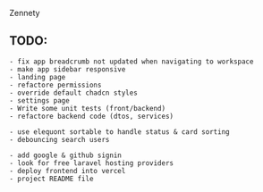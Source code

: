 Zennety

## TODO:
    - fix app breadcrumb not updated when navigating to workspace
    - make app sidebar responsive
    - landing page
    - refactore permissions
    - override default chadcn styles
    - settings page
    - Write some unit tests (front/backend)
    - refactore backend code (dtos, services)

    - use elequont sortable to handle status & card sorting
    - debouncing search users
    
    - add google & github signin
    - look for free laravel hosting providers 
    - deploy frontend into vercel
    - project README file
